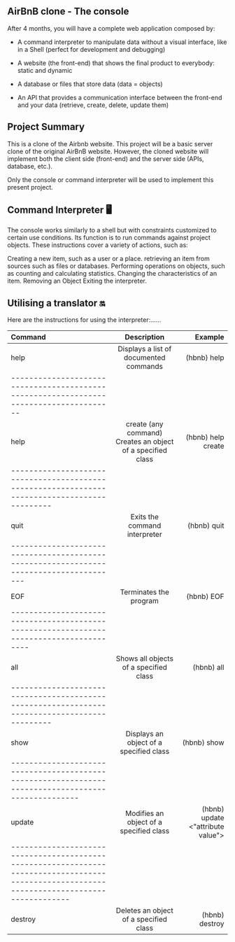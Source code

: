 ## AirBnB clone - The console

 After 4 months, you will have a complete web application composed by:

* A command interpreter to manipulate data without a visual interface, like in a Shell (perfect for development and debugging)

* A website (the front-end) that shows the final product to everybody: static and dynamic

* A database or files that store data (data = objects)

* An API that provides a communication interface between the front-end and your data (retrieve, create, delete, update them)

## Project Summary

This is a clone of the Airbnb website. This project will be a basic server clone of the original AirBnB website. However, the cloned website will implement both the client side (front-end) and the server side (APIs, database, etc.).

Only the console or command interpreter will be used to implement this present project.

## Command Interpreter 🖥️
The console works similarly to a shell but with constraints customized to certain use conditions. Its function is to run commands against project objects. These instructions cover a variety of actions, such as:

Creating a new item, such as a user or a place.
retrieving an item from sources such as files or databases.
Performing operations on objects, such as counting and calculating statistics.
Changing the characteristics of an item.
Removing an Object
Exiting the interpreter.

## Utilising a translator 🔛

Here are the instructions for using the interpreter:......

 |Command |Description                                                    |	Example |
 |:-------|:-------------------------------------------------------------:|--------------:|
 |help    |	Displays a list of documented commands	                       | (hbnb) help |
 |-------------------------------------------------------------------------------------- |
 |help    | create (any command)	 Creates an object of a specified class	 | (hbnb) help create |
 |--------------------------------------------------------------------------------------------- |
 |quit	   | Exits the command interpreter                                 |	(hbnb) quit |
 |--------------------------------------------------------------------------------------- |
 |EOF	    | Terminates the program	                                       | (hbnb) EOF |
 |---------------------------------------------------------------------------------------- |
 |all     |	Shows all objects of a specified class                        |	(hbnb) all <class> |
 |--------------------------------------------------------------------------------------------- |
 |show	   | Displays an object of a specified class	                      | (hbnb) show <class> <id> |
 |--------------------------------------------------------------------------------------------------- |
 |update  | Modifies an object of a specified class	                      | (hbnb) update <class> <id> <attribute name> <"attribute value"> |
 |------------------------------------------------------------------------------------------------------------------------------------------- |
destroy |	Deletes an object of a specified class	                       | (hbnb) destroy <class> <id>
